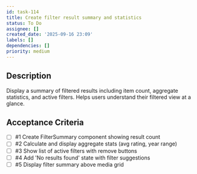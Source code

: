 ```yaml
---
id: task-114
title: Create filter result summary and statistics
status: To Do
assignee: []
created_date: '2025-09-16 23:09'
labels: []
dependencies: []
priority: medium
---
```


## Description

Display a summary of filtered results including item count, aggregate statistics, and active filters. Helps users understand their filtered view at a glance.

## Acceptance Criteria
<!-- AC:BEGIN -->
- [ ] #1 Create FilterSummary component showing result count
- [ ] #2 Calculate and display aggregate stats (avg rating, year range)
- [ ] #3 Show list of active filters with remove buttons
- [ ] #4 Add 'No results found' state with filter suggestions
- [ ] #5 Display filter summary above media grid
<!-- AC:END -->
